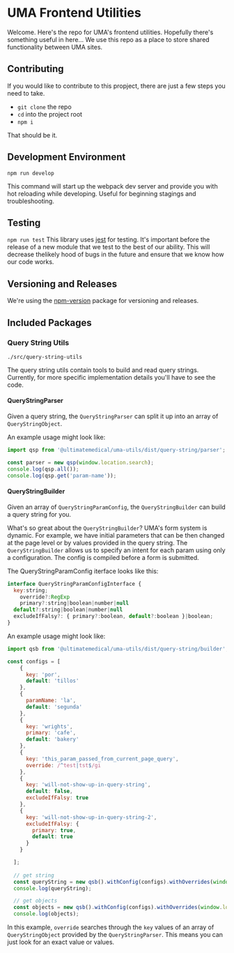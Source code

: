 # UMA Frontend Utilities
Welcome. Here's the repo for UMA's frontend utilities. Hopefully there's something useful in here...
We use this repo as a place to store shared functionality between UMA sites.

## Contributing
If you would like to contribute to this propject, there are just a few steps you need to take. 
  - `git clone` the repo
  - `cd` into the project root
  - `npm i`

That should be it.

## Development Environment
`npm run develop`

This command will start up the webpack dev server and provide you with hot reloading while developing. 
Useful for beginning stagings and troubleshooting.

## Testing
`npm run test`
This library uses [jest](https://jestjs.io/en/) for testing. It's important before the release of a new module 
that we test to the best of our ability. This will decrease thelikely hood of bugs in the future and ensure that 
we know how our code works.

## Versioning and Releases
We're using the [npm-version](https://docs.npmjs.com/cli/version) package for versioning
and releases.

## Included Packages

### Query String Utils
`./src/query-string-utils`

The query string utils contain tools to build and read query strings. Currently, for more
specific implementation details you'll have to see the code.

#### QueryStringParser
Given a query string, the `QueryStringParser` can split it up into an array of `QueryStringObject`.

An example usage might look like:

```javascript
import qsp from '@ultimatemedical/uma-utils/dist/query-string/parser';

const parser = new qsp(window.location.search);
console.log(qsp.all());
console.log(qsp.get('param-name'));
```

#### QueryStringBuilder
Given an array of `QueryStringParamConfig`, the `QueryStringBuilder` can build a query 
string for you.

What's so great about the `QueryStringBuilder`? UMA's form system is dynamic. For example,
we have initial parameters that can be then changed at the page level or by values provided
in the query string. The `QueryStringBuilder` allows us to specify an intent for each param
using only a configuration. The config is compiled before a form is submitted.

The QueryStringParamConfig iterface looks like this:
```javascript
interface QueryStringParamConfigInterface {
  key:string;
	override?:RegExp
	primary?:string|boolean|number|null
  default?:string|boolean|number|null
  excludeIfFalsy?: { primary?:boolean, default?:boolean }|boolean;
}
```

An example usage might look like: 

```javascript
import qsb from '@ultimatemedical/uma-utils/dist/query-string/builder';

const configs = [
    {
      key: 'por',
      default: 'tillos'
    },
    {
      paramName: 'la',
      default: 'segunda'
    },
    {
      key: 'wrights',
      primary: 'cafe',
      default: 'bakery'
    },
    {
      key: 'this_param_passed_from_current_page_query',
      override: /^test|tst$/gi
    },
    {
      key: 'will-not-show-up-in-query-string',
      default: false,
      excludeIfFalsy: true
    },
    {
      key: 'will-not-show-up-in-query-string-2',
      excludeIfFalsy: {
        primary: true,
        default: true
      }
    }

  ];
  
  // get string
  const queryString = new qsb().withConfig(configs).withOverrides(window.location.search).build().getString();
  console.log(queryString);

  // get objects
  const objects = new qsb().withConfig(configs).withOverrides(window.location.search).build().getObjects();
  console.log(objects);
```

In this example, `override` searches through the `key` values of an array of 
`QueryStringObject` provided by the `QueryStringParser`. This means you can just look for an exact value or values.